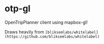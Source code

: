 otp-gl
======

OpenTripPlanner client using mapbox-gl!

Draws heavily from `[bliksemlabs/whitelabel](https://github.com/bliksemlabs/whitelabel)`
